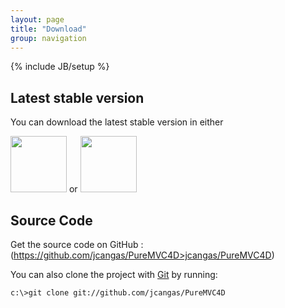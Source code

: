 ```yaml
---
layout: page
title: "Download"
group: navigation
---
```

{% include JB/setup %}

## Latest stable version

You can download the latest stable version in either 

<div class="download">
<a href="https://github.com/jcangas/SummerFW4D/zipball/master"><img border="0" width="90" src="https://github.com/images/modules/download/zip.png"></a> or  <a href="https://github.com/jcangas/SummerFW4D/tarball/master"><img border="0" width="90" src="https://github.com/images/modules/download/tar.png"></a>	
</div>

## Source Code

Get the source code on GitHub : (https://github.com/jcangas/PureMVC4D>jcangas/PureMVC4D)

You can also clone the project with <a href="http://git-scm.com">Git</a>
by running:


    c:\>git clone git://github.com/jcangas/PureMVC4D


